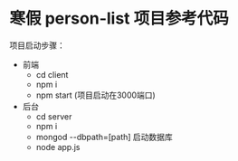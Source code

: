 # 寒假 person-list 项目参考代码

项目启动步骤：

- 前端
  - cd client
  - npm i
  - npm start (项目启动在3000端口)
- 后台
  - cd server
  - npm i
  - mongod --dbpath=[path] 启动数据库
  - node app.js
